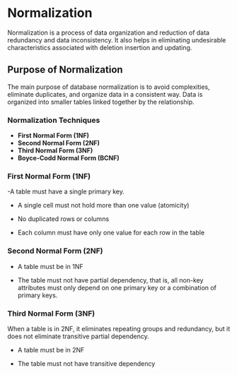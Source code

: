 # Normalization

Normalization is a process of data organization and reduction of data redundancy and data inconsistency.
It also helps in eliminating undesirable characteristics associated with deletion insertion and updating.
## Purpose of Normalization

The main purpose of database normalization is to avoid complexities, eliminate duplicates, and organize data in a consistent way.
Data is organized into smaller tables linked together by the relationship.


### Normalization Techniques

- **First Normal Form (1NF)**
- **Second Normal Form (2NF)**
- **Third Normal Form (3NF)**
- **Boyce-Codd Normal Form (BCNF)**


### First Normal Form (1NF)
-A table must have a single primary key.

- A single cell must not hold more than one value (atomicity)

- No duplicated rows or columns  
- Each column must have only one value for each row in the table

### Second Normal Form (2NF)

- A table must be in 1NF

- The table must not have partial dependency, that is, all non-key attributes must only depend on one primary key or a combination of primary keys.

### Third Normal Form (3NF)
When a table is in 2NF, it eliminates repeating groups and redundancy, but it does not eliminate transitive partial dependency.

- A table must be in 2NF

- The table must not have transitive dependency